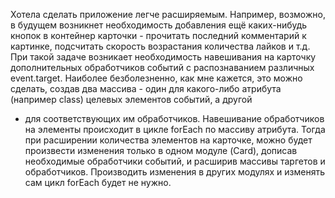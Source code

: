 Хотела сделать приложение легче расширяемым. Например, возможно, в будущем возникнет необходимость добавления
ещё каких-нибудь кнопок в контейнер карточки - прочитать последний комментарий к картинке, подсчитать скорость
возрастания количества лайков и т.д. При такой задаче возникает необходимость навешивания на карточку
дополнительных обработчиков событий с распознаванием различных event.target. Наиболее безболезненно, как мне кажется,
это можно сделать, создав два массива - один для какого-либо атрибута (например class) целевых элементов событий, а другой
- для соответствующих им обработчиков. Навешивание обработчиков на элементы происходит в цикле forEach по массиву атрибута.
Тогда при расширении количества элементов на карточке, можно будет произвести изменения только в одном модуле (Card), дописав
необходимые обработчики событий, и расширив массивы таргетов и обработчиков. Производить изменения в других модулях и изменять
сам цикл forEach будет не нужно.
